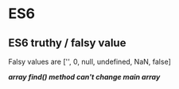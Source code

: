# ES6 

## ES6 truthy / falsy value

Falsy values are ['', 0, null, undefined, NaN, false]

<strong><em>array find() method can't change main array</em></strong>